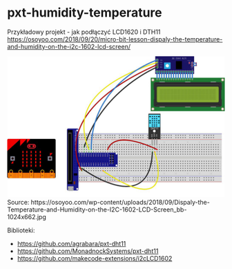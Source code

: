 # pxt-humidity-temperature

Przykładowy projekt - jak podłączyć LCD1620 i DTH11
https://osoyoo.com/2018/09/20/micro-bit-lesson-dispaly-the-temperature-and-humidity-on-the-i2c-1602-lcd-screen/


<IMG SRC="https://github.com/agrabara/pxt-humidity-temperature/blob/master/Dispaly-the-Temperature-and-Humidity-on-the-I2C-1602-LCD-Screen_bb-1024x662.jpg?raw=true">
Source: https://osoyoo.com/wp-content/uploads/2018/09/Dispaly-the-Temperature-and-Humidity-on-the-I2C-1602-LCD-Screen_bb-1024x662.jpg<BR>
  
Biblioteki:
- https://github.com/agrabara/pxt-dht11
- https://github.com/MonadnockSystems/pxt-dht11
- https://github.com/makecode-extensions/i2cLCD1602

